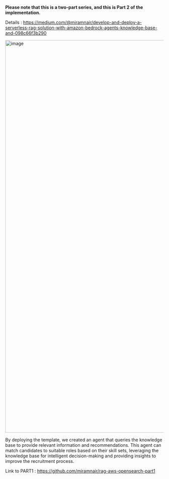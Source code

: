 **Please note that this is a two-part series, and this is Part 2 of the implementation.**

Details : https://medium.com/@miramnair/develop-and-deploy-a-serverless-rag-solution-with-amazon-bedrock-agents-knowledge-base-and-098c66f3b290

<img width="1247" alt="image" src="https://github.com/user-attachments/assets/2895ffcf-2960-4e43-8ae9-6cdcfa0bf0bb">

By deploying the template, we created an agent that queries the knowledge base to provide relevant information and recommendations. This agent can match candidates to suitable roles based on their skill sets, leveraging the knowledge base for intelligent decision-making and providing insights to improve the recruitment process.

Link to PART1 : https://github.com/miramnair/rag-aws-opensearch-part1
